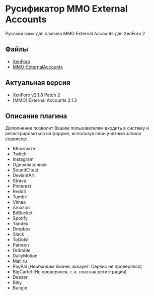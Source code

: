 # Русификатор MMO External Accounts
Русский язык для плагина MMO External Accounts для XenForo 2

## Файлы
* [XenForo](https://xenforo.com/)
* [MMO-ExternalAccounts](https://mmo-zone.info/dbtech-ecommerce/mmo-external-accounts.48/)

## Актуальная версия
  * XenForo v2.1.8 Patch 2
  * [MMO] External Accounts 2.1.3

## Описание плагина
Дополнение позволит Вашим пользователям входить в систему и регистрироваться на форуме, используя свои учетные записи сервисов:
  - ВКонтакте
  - Twitch
  - Instagram
  - Одноклассники
  - SoundCloud
  - DeviantArt
  - Strava
  - Pinterest
  - Reddit
  - Tumblr
  - Vimeo
  - Amazon
  - BitBucket
  - Spotify
  - Yandex
  - Dropbox
  - Slack
  - ToDoIst
  - Patreon
  - Dribbble
  - DailyMotion
  - Mail.ru
  - PayPal (Необходим бизнес аккаунт. Сервис не проверялся)
  - BigCartel (Не проверялся, т. к. платная регистрация)
  - Deezer
  - Bitly
  - Bungie